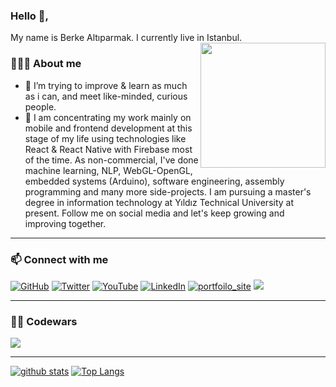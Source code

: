 ### Hello 👋,

My name is Berke Altıparmak. I currently live in Istanbul.  
<img align='right' src='https://images-wixmp-ed30a86b8c4ca887773594c2.wixmp.com/f/1cc5e3ff-37e5-4b9c-abf4-92304fafa4c9/deekqx1-20d6363f-185e-4f8d-a748-f5b3f3b8fdde.gif?token=eyJ0eXAiOiJKV1QiLCJhbGciOiJIUzI1NiJ9.eyJzdWIiOiJ1cm46YXBwOjdlMGQxODg5ODIyNjQzNzNhNWYwZDQxNWVhMGQyNmUwIiwiaXNzIjoidXJuOmFwcDo3ZTBkMTg4OTgyMjY0MzczYTVmMGQ0MTVlYTBkMjZlMCIsIm9iaiI6W1t7InBhdGgiOiJcL2ZcLzFjYzVlM2ZmLTM3ZTUtNGI5Yy1hYmY0LTkyMzA0ZmFmYTRjOVwvZGVla3F4MS0yMGQ2MzYzZi0xODVlLTRmOGQtYTc0OC1mNWIzZjNiOGZkZGUuZ2lmIn1dXSwiYXVkIjpbInVybjpzZXJ2aWNlOmZpbGUuZG93bmxvYWQiXX0.bQwR0OGahVNiMtiHhvn95SFiuAZKxapsWSr_AbMK_Oc' width='200'>
### 🦹🏼‍♂️ About me 
- 🎯  I’m trying to improve & learn as much as i can, and meet like-minded, curious people.
- 🙌  I am concentrating my work mainly on mobile and frontend development at this stage of my life using technologies like React & React Native with Firebase most of the time. As non-commercial, I've done machine learning, NLP, WebGL-OpenGL, embedded systems (Arduino), software engineering, assembly programming and many more side-projects. I am pursuing a master's degree in information technology at Yıldız Technical University at present. Follow me on social media and let's keep growing and improving together.
<hr/>
<p align="center">
	<h3>📫 Connect with me</h3>
	<a href="https://github.com/balpa"><img src="https://img.shields.io/github/followers/balpa.svg?label=GitHub&style=social" alt="GitHub"></a>
	<a href="https://twitter.com/balpa"><img src="https://img.shields.io/twitter/follow/balpa?label=Twitter&style=social" alt="Twitter"></a>
  <a href="https://www.youtube.com/channel/UCsBqWQM6K4kjHD0qqtigu0Q"><img src="https://img.shields.io/youtube/channel/views/UCsBqWQM6K4kjHD0qqtigu0Q?style=social" alt="YouTube"></a>
	<a href="https://www.linkedin.com/in/berkealtiparmak"><img src="https://img.shields.io/badge/LinkedIn--_.svg?style=social&logo=linkedin%22%20alt=%22LinkedIn%22" alt="LinkedIn"></a>
	<a target="_blank" href="https://berkealtiparmakk.web.app/"><img src="https://img.shields.io/badge/-Porfolio-white" alt="portfoilo_site"></a>
	<img src="https://visitor-badge.glitch.me/badge?page_id=balpa.visitor-badge">
	<hr/>
	<h3>👨‍💻 Codewars </h3>
	<img src="https://www.codewars.com/users/balpa/badges/large">

</p> 
<hr/>

[![github stats](https://github-readme-stats.vercel.app/api?username=balpa&show_icons=true&theme=tokyonight)](https://github.com/balpa/github-readme-stats)
[![Top Langs](https://github-readme-stats.vercel.app/api/top-langs/?username=balpa&layout=compact&theme=tokyonight&langs_count=8)](https://github.com/balpa/github-readme-stats)

